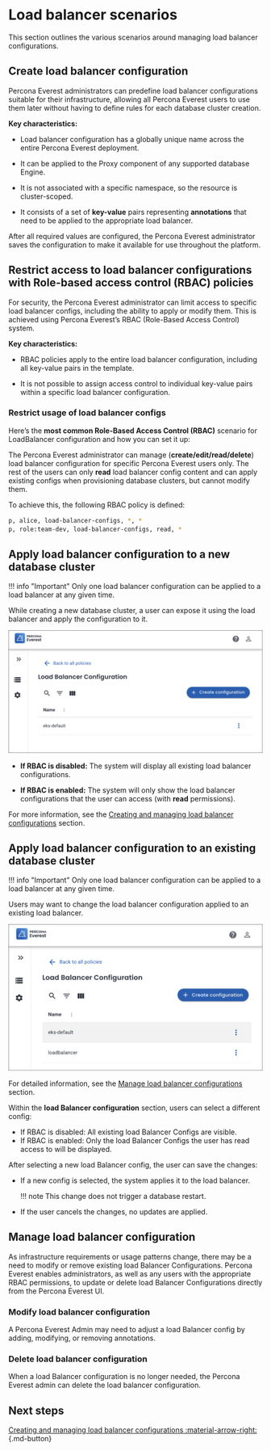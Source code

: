 # Load balancer scenarios

This section outlines the various scenarios around managing load balancer configurations.


## Create load balancer configuration

Percona Everest administrators can predefine load balancer configurations suitable for their infrastructure, allowing all Percona Everest users to use them later without having to define rules for each database cluster creation.

**Key characteristics:**

-  Load balancer configuration has a globally unique name across the entire Percona Everest deployment.

- It can be applied to the Proxy component of any supported database Engine.

- It is not associated with a specific namespace, so the resource is cluster-scoped.

- It consists of a set of **key-value** pairs representing **annotations** that need to be applied to the appropriate load balancer.


After all required values are configured, the Percona Everest administrator saves the configuration to make it available for use throughout the platform.


## Restrict access to load balancer configurations with Role-based access control (RBAC) policies

For security, the Percona Everest administrator can limit access to specific load balancer configs, including the ability to apply or modify them. This is achieved using Percona Everest’s RBAC (Role-Based Access Control) system.

**Key characteristics:**

- RBAC policies apply to the entire load balancer configuration, including all key-value pairs in the template.

- It is not possible to assign access control to individual key-value pairs within a specific load balancer configuration.

### Restrict usage of load balancer configs

Here’s the **most common Role-Based Access Control (RBAC)** scenario for LoadBalancer configuration and how you can set it up:

The Percona Everest administrator can manage (**create/edit/read/delete**) load balancer configuration for specific Percona Everest users only. The rest of the users can only **read** load balancer config content and can apply existing configs when provisioning database clusters, but cannot modify them.

To achieve this, the following RBAC policy is defined:

```sh
p, alice, load-balancer-configs, *, *
p, role:team-dev, load-balancer-configs, read, *
```

## Apply load balancer configuration to a new database cluster

!!! info "Important"
    Only one load balancer configuration can be applied to a load balancer at any given time.

While creating a new database cluster, a user can expose it using the load balancer and apply the configuration to it.

  ![!image](../images/load_balancer_config_page.png)

- **If RBAC is disabled:** The system will display all existing load balancer configurations.

- **If RBAC is enabled:** The system will only show the load balancer configurations that the user can access (with **read** permissions).

For more information, see the [Creating and managing load balancer configurations](load_balancer_config.md#create-a-load-balancer-configuration) section.


## Apply load balancer configuration to an existing database cluster

!!! info "Important"
    Only one load balancer configuration can be applied to a load balancer at any given time.

Users may want to change the load balancer configuration applied to an existing load balancer.

   ![!image](../images/new_created_load_balancer_configurations.png)

   For detailed information, see the [Manage load balancer configurations](load_balancer_config.md#manage-load-balancer-configurations) section.

Within the **load Balancer configuration** section, users can select a different config:

- If RBAC is disabled: All existing load Balancer Configs are visible.
- If RBAC is enabled: Only the load Balancer Configs the user has read access to will be displayed.

After selecting a new load Balancer config, the user can save the changes:

- If a new config is selected, the system applies it to the load balancer.

    !!! note
        This change does not trigger a database restart.

- If the user cancels the changes, no updates are applied.

## Manage load balancer configuration

As infrastructure requirements or usage patterns change, there may be a need to modify or remove existing load Balancer Configurations. Percona Everest enables administrators, as well as any users with the appropriate RBAC permissions, to update or delete load Balancer Configurations directly from the Percona Everest UI.


### Modify load balancer configuration

A Percona Everest Admin may need to adjust a load Balancer config by adding, modifying, or removing annotations.

### Delete load balancer configuration

When a load Balancer configuration is no longer needed, the Percona Everest admin can delete the load balancer configuration.


## Next steps

[Creating and managing load balancer configurations :material-arrow-right:](../networking/load_balancer_config.md){.md-button}












